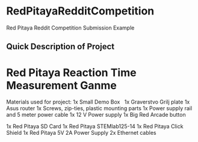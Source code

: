 # RedPitayaRedditCompetition
Red Pitaya Reddit Competition Submission Example


## Quick Description of Project
# Red Pitaya Reaction Time Measurement Ganme



Materials used for project:
1x	Small Demo Box  
1x	Graverstvo Grilj plate 
1x	Asus router
1x	Screws, zip-ties, plastic mounting parts 
1x	Power supply rail and 5 meter power cable 
1x	12 V Power supply
1x	Big Red Arcade button
	
	
1x	Red Pitaya SD Card
1x	Red Pitaya STEMlab125-14
1x	Red Pitaya Click Shield
1x	Red Pitaya 5V 2A Power Supply
2x	Ethernet cables


